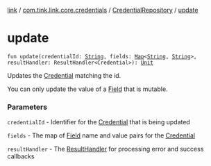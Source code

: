 [link](../../index.md) / [com.tink.link.core.credentials](../index.md) / [CredentialRepository](index.md) / [update](./update.md)

# update

`fun update(credentialId: `[`String`](https://kotlinlang.org/api/latest/jvm/stdlib/kotlin/-string/index.html)`, fields: `[`Map`](https://kotlinlang.org/api/latest/jvm/stdlib/kotlin.collections/-map/index.html)`<`[`String`](https://kotlinlang.org/api/latest/jvm/stdlib/kotlin/-string/index.html)`, `[`String`](https://kotlinlang.org/api/latest/jvm/stdlib/kotlin/-string/index.html)`>, resultHandler: ResultHandler<Credential>): `[`Unit`](https://kotlinlang.org/api/latest/jvm/stdlib/kotlin/-unit/index.html)

Updates the [Credential](#) matching the id.

You can only update the value of a [Field](#) that is mutable.

### Parameters

`credentialId` - Identifier for the [Credential](#) that is being updated

`fields` - The map of [Field](#) name and value pairs for the [Credential](#)

`resultHandler` - The [ResultHandler](#) for processing error and success callbacks